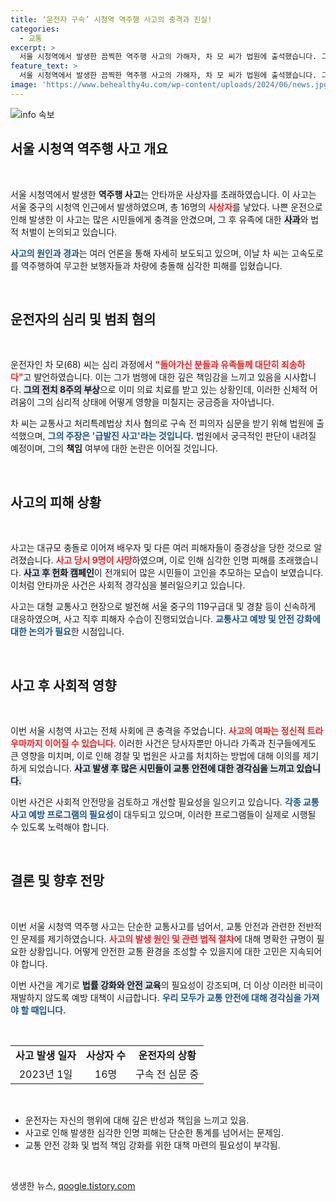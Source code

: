 ```yaml
---
title: ‘운전자 구속’ 시청역 역주행 사고의 충격과 진실!
categories:
  - 교통
excerpt: >
  서울 시청역에서 발생한 끔찍한 역주행 사고의 가해자, 차 모 씨가 법원에 출석했습니다. 그는 죄송하다는 말만 반복하며 유족에게 사과했습니다. 9명의 소중한 생명이 사라진 이 사고의 구속 여부가 오늘 결정됩니다. 클릭해서 자세한 이야기와 충격적인 현장을 확인하세요!
feature_text: >
  서울 시청역에서 발생한 끔찍한 역주행 사고의 가해자, 차 모 씨가 법원에 출석했습니다. 그는 죄송하다는 말만 반복하며 유족에게 사과했습니다. 9명의 소중한 생명이 사라진 이 사고의 구속 여부가 오늘 결정됩니다. 클릭해서 자세한 이야기와 충격적인 현장을 확인하세요!
image: 'https://www.behealthy4u.com/wp-content/uploads/2024/06/news.jpg'
---
```


<p><img src="https://www.behealthy4u.com/wp-content/uploads/2024/06/news.jpg" alt="info 속보" /></p>

<h2 data-ke-size="size26">서울 시청역 역주행 사고 개요</h2>

<p data-ke-size="size16">&nbsp;</p>

<p>서울 시청역에서 발생한 <b>역주행 사고</b>는 안타까운 사상자를 초래하였습니다. 이 사고는 서울 중구의 시청역 인근에서 발생하였으며, 총 16명의 <b><span style="color: #ee2323;">사상자</span></b>를 낳았다. 나쁜 운전으로 인해 발생한 이 사고는 많은 시민들에게 충격을 안겼으며, 그 후 유족에 대한 <b><span style="background-color: #21538527;">사과</span></b>와 법적 처벌이 논의되고 있습니다. </p>

<p><b><span style="color: #1a5490;">사고의 원인과 경과</span></b>는 여러 언론을 통해 자세히 보도되고 있으며, 이날 차 씨는 고속도로를 역주행하여 무고한 보행자들과 차량에 충돌해 심각한 피해를 입혔습니다. </p>

<p data-ke-size="size16">&nbsp;</p>

<h2 data-ke-size="size26">운전자의 심리 및 범죄 혐의</h2>

<p data-ke-size="size16">&nbsp;</p>

<p>운전자인 차 모(68) 씨는 심리 과정에서 <b><span style="color: #ee2323;">"돌아가신 분들과 유족들께 대단히 죄송하다"</span></b>고 발언하였습니다. 이는 그가 범행에 대한 깊은 책임감을 느끼고 있음을 시사합니다. <b><span style="background-color: #21538527;">그의 전치 8주의 부상</span></b>으로 이미 의료 치료를 받고 있는 상황인데, 이러한 신체적 어려움이 그의 심리적 상태에 어떻게 영향을 미칠지는 궁금증을 자아냅니다. </p>

<p>차 씨는 교통사고 처리특례법상 치사 혐의로 구속 전 피의자 심문을 받기 위해 법원에 출석했으며, <b><span style="color: #1a5490;">그의 주장은 '급발진 사고'라는 것입니다.</span></b> 법원에서 궁극적인 판단이 내려질 예정이며, 그의 <b>책임</b> 여부에 대한 논란은 이어질 것입니다.</p>

<p data-ke-size="size16">&nbsp;</p>

<h2 data-ke-size="size26">사고의 피해 상황</h2>

<p data-ke-size="size16">&nbsp;</p>

<p>사고는 대규모 충돌로 이어져 배우자 및 다른 여러 피해자들이 중경상을 당한 것으로 알려졌습니다. <b><span style="color: #ee2323;">사고 당시 9명이 사망</span></b>하였으며, 이로 인해 심각한 인명 피해를 초래했습니다. <b><span style="background-color: #21538527;">사고 후 헌화 캠페인</span></b>이 전개되어 많은 시민들이 고인을 추모하는 모습이 보였습니다. 이처럼 안타까운 사건은 사회적 경각심을 불러일으키고 있습니다.</p>

<p>사고는 대형 교통사고 현장으로 발전해 서울 중구의 119구급대 및 경찰 등이 신속하게 대응하였으며, 사고 직후 피해자 수습이 진행되었습니다. <b><span style="color: #1a5490;">교통사고 예방 및 안전 강화에 대한 논의가 필요</span></b>한 시점입니다.</p>

<p data-ke-size="size16">&nbsp;</p>

<h2 data-ke-size="size26">사고 후 사회적 영향</h2>

<p data-ke-size="size16">&nbsp;</p>

<p>이번 서울 시청역 사고는 전체 사회에 큰 충격을 주었습니다. <b><span style="color: #ee2323;">사고의 여파는 정신적 트라우마까지 이어질 수 있습니다.</span></b> 이러한 사건은 당사자뿐만 아니라 가족과 친구들에게도 큰 영향을 미치며, 이로 인해 경찰 및 법원은 사고를 처치하는 방법에 대해 이의를 제기하게 되었습니다. <b><span style="background-color: #21538527;">사고 발생 후 많은 시민들이 교통 안전에 대한 경각심을 느끼고 있습니다.</span></b> </p>

<p>이번 사건은 사회적 안전망을 검토하고 개선할 필요성을 일으키고 있습니다. <b><span style="color: #1a5490;">각종 교통사고 예방 프로그램의 필요성</span></b>이 대두되고 있으며, 이러한 프로그램들이 실제로 시행될 수 있도록 노력해야 합니다.</p>

<p data-ke-size="size16">&nbsp;</p>

<h2 data-ke-size="size26">결론 및 향후 전망</h2>

<p data-ke-size="size16">&nbsp;</p>

<p>이번 서울 시청역 역주행 사고는 단순한 교통사고를 넘어서, 교통 안전과 관련한 전반적인 문제를 제기하였습니다. <b><span style="color: #ee2323;">사고의 발생 원인 및 관련 법적 절차</span></b>에 대해 명확한 규명이 필요한 상황입니다. 어떻게 안전한 교통 환경을 조성할 수 있을지에 대한 고민은 지속되어야 합니다. </p>

<p>이번 사건을 계기로 <b><span style="background-color: #21538527;">법률 강화와 안전 교육</span></b>의 필요성이 강조되며, 더 이상 이러한 비극이 재발하지 않도록 예방 대책이 시급합니다. <b><span style="color: #1a5490;">우리 모두가 교통 안전에 대해 경각심을 가져야 할 때입니다.</span></b> </p>

<p data-ke-size="size16">&nbsp;</p>

<table style="width: 100%;" border="0" cellspacing="0" cellpadding="0">
  <tr>
    <td style="text-align: center; height: 17px;"><b>사고 발생 일자</b></td>
    <td style="text-align: center; height: 17px;"><b>사상자 수</b></td>
    <td style="text-align: center; height: 17px;"><b>운전자의 상황</b></td>
  </tr>
  <tr>
    <td style="text-align: center; height: 17px;">2023년 1일</td>
    <td style="text-align: center; height: 17px;">16명</td>
    <td style="text-align: center; height: 17px;">구속 전 심문 중</td>
  </tr>
</table>

<p data-ke-size="size16">&nbsp;</p>

<ul>
  <li>운전자는 자신의 행위에 대해 깊은 반성과 책임을 느끼고 있음.</li>
  <li>사고로 인해 발생한 심각한 인명 피해는 단순한 통계를 넘어서는 문제임.</li>
  <li>교통 안전 강화 및 법적 책임 강화를 위한 대책 마련의 필요성이 부각됨.</li>
</ul>

<p data-ke-size="size16">&nbsp;</p>
생생한 뉴스, <a href="https://qoogle.tistory.com" rel="dofollow">qoogle.tistory.com</a>


